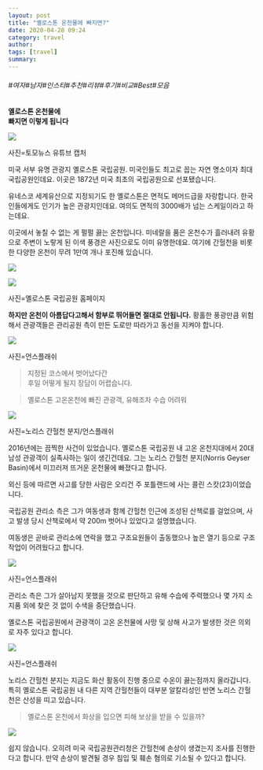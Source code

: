 ```yaml
---
layout: post
title: "옐로스톤 온천물에 빠지면?"
date: 2020-04-28 09:24
category: travel
author: 
tags: [travel]
summary: 
---
```


###### #여자#남자#인스타#추천#리뷰#후기#비교#Best#모음


**옐로스톤 온천물에**  
**빠지면 이렇게 됩니다**  

![](https://post-phinf.pstatic.net/MjAyMDA0MjBfNjgg/MDAxNTg3MzYyMzk2MjA4.-wJ8ucoAcKv0-tB-urfSW562ZpYfESRNSzWSS8DcwDIg.ggWii9P7Q63_URil77OEL9UBFKuj3aSsgCYnlVn06OAg.JPEG/20200420_130628.jpg?type=w1200)

사진=토모뉴스 유튜브 캡처

미국 서부 유명 관광지 옐로스톤 국립공원. 미국인들도 최고로 꼽는 자연 명소이자 최대 국립공원인데요. 이곳은 1872년 미국 최초의 국립공원으로 선포됐습니다.  
  
유네스코 세계유산으로 지정되기도 한 옐로스톤은 면적도 메머드급을 자랑합니다. 한국인들에게도 인기가 높은 관광지인데요. 여의도 면적의 3000배가 넘는 스케일이라고 하는데요.  
  
이곳에서 놓칠 수 없는 게 펄펄 끓는 온천입니다. 미네랄을 품은 온천수가 흘러내려 유황으로 주변이 노랗게 된 이색 풍경은 사진으로도 이미 유명한데요. 여기에 간헐천을 비롯한 다양한 온천이 무려 1만여 개나 포진해 있습니다.  

![](https://post-phinf.pstatic.net/MjAyMDA0MjBfMTIg/MDAxNTg3MzYyNjg1MzM2.qJzenbKj5qVpkdQBB0QBujRC0IhfnVXkBIdHn5PeMzwg.g5vIxphDiE58X_pMXDbXW3yG9ywUL3CE2y8Li3KzJMQg.JPEG/%EC%9B%B9%EC%82%AC%EC%9D%B4%ED%8A%B8.jpg?type=w1200)

![](https://post-phinf.pstatic.net/MjAyMDA0MjBfMTE1/MDAxNTg3MzYyNjg1MzUx.QQXfBOUlINVhCobBpPlqyZiM0WhSA9yUdESoGvgwDeog.zzFZKeFrfA7m_Yw5tRpYR2iNSpWUsZVJyduyBGXrqRwg.JPEG/%EC%9B%B9%EC%82%AC%EC%9D%B4%ED%8A%B822.jpg?type=w1200)

사진=옐로스톤 국립공원 홈페이지

  
**하지만 온천이 아름답다고해서 함부로 뛰어들면 절대로 안됩니다.** 황홀한 풍광만큼 위험해서 관광객들은 관리공원 측이 만든 도로만 따라가고 동선을 지켜야 합니다.  

![](https://post-phinf.pstatic.net/MjAyMDA0MjBfMjU5/MDAxNTg3MzYyODM0NjAz.whW61lY270aIFWKXfCAaHyLa8bhtyLadHCS094U43Tgg.tHO7IxjyLA5rL6kndPsyhFrXdii6BhHhzhL8TDuF-vEg.JPEG/photo-1511737207395-5b1ff1f86e54.jpg?type=w1200)

사진=언스플래쉬

  
  

> 지정된 코스에서 벗어났다간  
> 후일 어떻게 될지 장담이 어렵습니다.  

> 옐로스톤 고온온천에 빠진 관광객, 유해조차 수습 어려워

![](https://post-phinf.pstatic.net/MjAyMDA0MjBfMzIg/MDAxNTg3MzYyNjYyOTU5.hPlXpxdh-mPyrfHV4EiqOeBx2ZRAvU613-rQ6GoSg-Qg.21Ph2Z4hFlxZQ_UNaBLl1hQXtcSV5I4j_S-3EMTh7kwg.JPEG/Norris_Geyser_Basin.jpg?type=w1200)

사진=노리스 간헐천 분지/언스플래쉬

2016년에는 끔찍한 사건이 있었습니다. 옐로스톤 국립공원 내 고온 온천지대에서 20대 남성 관광객이 실족사하는 일이 생긴건데요. 그는 노리스 간헐천 분지(Norris Geyser Basin)에서 미끄러져 뜨거운 온천물에 빠졌다고 합니다.  
  
외신 등에 따르면 사고를 당한 사람은 오리건 주 포틀랜드에 사는 콜린 스캇(23)이었습니다.  
  
국립공원 관리소 측은 그가 여동생과 함께 간헐천 인근에 조성된 산책로를 걸었으며, 사고 발생 당시 산책로에서 약 200m 벗어나 있었다고 설명했습니다.  
  
여동생은 곧바로 관리소에 연락을 했고 구조요원들이 출동했으나 높은 열기 등으로 구조작업이 어려웠다고 합니다.  

![](https://post-phinf.pstatic.net/MjAyMDA0MjBfNzIg/MDAxNTg3MzYyNzM1MzUw.NY7KSfDpk_YBM-rjBikqwWIBFVv1PWruWHBUF3_P7Zog.OXVHZ0HKjKRQvgw8nnfAnzV5FCeQZotU1zcnPbvdh_4g.JPEG/photo-1466024760775-91c6530fc877.jpg?type=w1200)

사진=언스플래쉬

관리소 측은 그가 살아남지 못했을 것으로 판단하고 유해 수습에 주력했으나 몇 가지 소지품 외에 찾은 것 없이 수색을 중단했습니다.  
  
옐로스톤 국립공원에서 관광객이 고온 온천물에 사망 및 상해 사고가 발생한 것은 의외로 자주 있다고 합니다.  
  

![](https://post-phinf.pstatic.net/MjAyMDA0MjBfMjY2/MDAxNTg3MzYyNzg3MDk1.vCpiK_WVil4mHPLXrrAkoN54sQeK4HPHIJ-8HKmaVTQg.PlZNlYvCmqQLBvph6f8P962ygnYTH56Vm4PzYR7Zk-og.JPEG/photo-1500163638764-6f9378de0c8d.jpg?type=w1200)

사진=언스플래쉬

노리스 간헐천 분지는 지금도 화산 활동이 진행 중으로 수온이 끓는점까지 올라갑니다. 특히 옐로스톤 국립공원 내 다른 지역 간헐천들이 대부분 알칼리성인 반면 노리스 간헐천은 산성을 띠고 있습니다.  
  

> 옐로스톤 온천에서 화상을 입으면 피해 보상을 받을 수 있을까?

![](https://post-phinf.pstatic.net/MjAyMDA0MjBfNTcg/MDAxNTg3MzYyODE5OTk5.oV1b_mbKyjhD8KnDuuEzdjIDZpUcy4ltPg2wRztBh1og.q-2Zp_y0VQTlsUg4ECh8GikuCsj4JmvRlvKWwuYYk8wg.JPEG/photo-1540259134782-78e4a2c16bfa.jpg?type=w1200)

쉽지 않습니다. 오히려 미국 국립공원관리청은 간헐천에 손상이 생겼는지 조사를 진행한다고 합니다. 만약 손상이 발견될 경우 침입 및 훼손 혐의로 기소될 수 있다고 합니다.